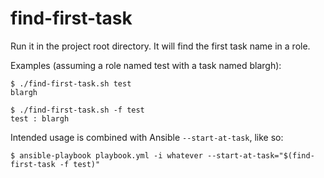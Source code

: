 # find-first-task

Run it in the project root directory. It will find the first task name
in a role.

Examples (assuming a role named test with a task named blargh):
```
$ ./find-first-task.sh test
blargh
```
```
$ ./find-first-task.sh -f test
test : blargh
```

Intended usage is combined with Ansible `--start-at-task`, like so:
```
$ ansible-playbook playbook.yml -i whatever --start-at-task="$(find-first-task -f test)"
```
